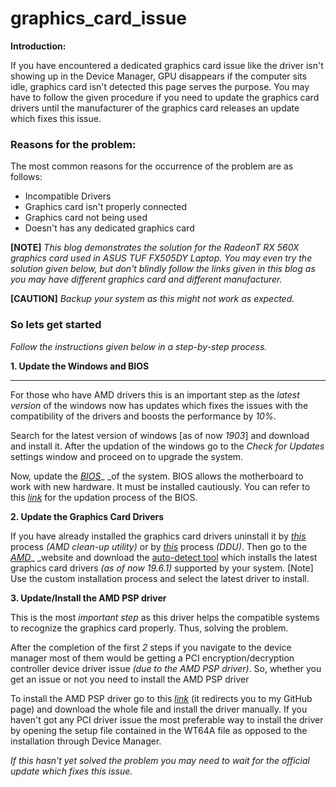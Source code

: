 # graphics_card_issue
**Introduction:**

If you have encountered a dedicated graphics card issue like the driver isn&#39;t showing up in the Device Manager, GPU disappears if the computer sits idle, graphics card isn&#39;t detected this page serves the purpose. You may have to follow the given procedure if you need to update the graphics card drivers until the manufacturer of the graphics card releases an update which fixes this issue.

### Reasons for the problem:

The most common reasons for the occurrence of the problem are as follows:

- Incompatible Drivers
- Graphics card isn&#39;t properly connected
- Graphics card not being used
- Doesn&#39;t has any dedicated graphics card

**[NOTE]** _This blog demonstrates the solution for the RadeonT RX 560X graphics card used in ASUS TUF FX505DY Laptop. You may even try the solution given below, but don&#39;t blindly follow the links given in this blog as you may have different graphics card and  different manufacturer._

**[CAUTION]** _Backup your system as this might not work as expected._

### So lets get started

_Follow the instructions given below in a step-by-step process._

**1. Update the Windows and BIOS**

**     **

For those who have AMD drivers this is an important step as the _latest version_ of the windows now has updates which fixes the issues with the compatibility of the drivers and boosts the performance by _10%_.

Search for the latest version of windows [as of now _1903_]  and download and install it. After the updation of the windows go to the _Check for Updates_ settings window and proceed on to upgrade the system.

Now, update the [_BIOS_](https://www.asus.com/Laptops/ASUS-TUF-Gaming-FX505DY/HelpDesk_Download/)_ _of the system. BIOS allows the motherboard to work with new hardware. It must be installed cautiously. You can refer to this [_link_](https://www.asus.com/support/FAQ/1008276/) for the updation process of the BIOS.

**2. Update the Graphics Card Drivers**

If you have already installed the graphics card drivers uninstall it by [_this_](https://www.amd.com/en/support/kb/faq/gpu-601) process _(AMD clean-up utility)_ or by [_this_](https://www.youtube.com/watch?v=ZxiLwLCxmkk) process _(DDU)_. Then go to the [_AMD_](https://www.amd.com/en/support/kb/faq/gpu-131)_ _website and download the [auto-detect tool](https://www.amd.com/en/support/kb/faq/gpu-131) which installs the latest graphics card drivers _(as of now 19.6.1)_ supported by your system. [Note] Use the custom installation process and select the latest driver to install.

**3. Update/Install the AMD PSP driver**

This is the most _important step_ as this driver helps the compatible systems to recognize the graphics card properly. Thus, solving the problem.

After the completion of the first _2_ steps if you navigate to the device manager most of them would be getting a PCI encryption/decryption controller device driver issue _(due to the AMD PSP driver)_. So, whether you get an issue or not you need to install the AMD PSP driver

To install the AMD PSP driver go to this [_link_](https://github.com/PrashanthPuneriya/graphics_card_issue.git) (it redirects you to my GitHub page) and download the whole file and install the driver manually. If you haven&#39;t got any PCI driver issue the most preferable way to install the driver by opening the setup file contained in the WT64A file as opposed to the installation through Device Manager.

_If this hasn&#39;t yet solved the problem you may need to wait for the official  update which fixes this issue._
